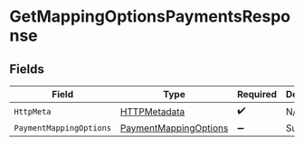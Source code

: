 # GetMappingOptionsPaymentsResponse


## Fields

| Field                                                                     | Type                                                                      | Required                                                                  | Description                                                               |
| ------------------------------------------------------------------------- | ------------------------------------------------------------------------- | ------------------------------------------------------------------------- | ------------------------------------------------------------------------- |
| `HttpMeta`                                                                | [HTTPMetadata](../../Models/Components/HTTPMetadata.md)                   | :heavy_check_mark:                                                        | N/A                                                                       |
| `PaymentMappingOptions`                                                   | [PaymentMappingOptions](../../Models/Components/PaymentMappingOptions.md) | :heavy_minus_sign:                                                        | Success                                                                   |